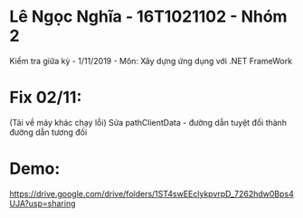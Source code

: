 # Lê Ngọc Nghĩa - 16T1021102 - Nhóm 2
Kiểm tra giữa kỳ - 1/11/2019 -
Môn: Xây dựng ứng dụng với .NET FrameWork
# Fix 02/11: 
(Tải về máy khác chạy lỗi)
Sửa pathClientData - đường dẫn tuyệt đối thành đường dẫn tương đối
# Demo: 
  https://drive.google.com/drive/folders/1ST4swEEclykpvrpD_7262hdw0Bps4UJA?usp=sharing

